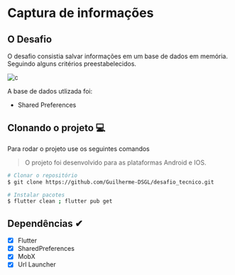 # Captura de informações


## O Desafio

O desafio consistia salvar informações em um base de dados em memória. Seguindo alguns critérios preestabelecidos.

![c](https://github.com/Guilherme-DSGL/desafio_tecnico/assets/72310683/e4986739-c46a-409c-a577-0b1be959a089)

A base de dados utlizada foi:

- Shared Preferences

## Clonando o projeto 💻

Para rodar o projeto use os seguintes comandos
> O projeto foi desenvolvido para as plataformas Android e IOS.

```bash
# Clonar o repositório
$ git clone https://github.com/Guilherme-DSGL/desafio_tecnico.git

# Instalar pacotes
$ flutter clean ; flutter pub get
```
## Dependências ✔

* [x] Flutter
* [x] SharedPreferences
* [x] MobX
* [x] Url Launcher
